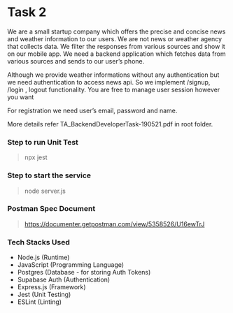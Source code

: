 # Task 2

We are a small startup company which offers the precise and concise news and weather information
to our users. We are not news or weather agency that collects data. We filter the responses from
various sources and show it on our mobile app. We need a backend application which fetches data
from various sources and sends to our user’s phone.

Although we provide weather informations without any authentication but we need authentication
to access news api.
So we implement /signup, /login , logout functionality. You are free to manage user session however
you want

For registration we need user’s email, password and name.

More details refer TA_BackendDeveloperTask-190521.pdf in root folder.

### Step to run Unit Test

> npx jest

### Step to start the service

> node server.js

### Postman Spec Document

> https://documenter.getpostman.com/view/5358526/U16ewTrJ

### Tech Stacks Used

- Node.js (Runtime)
- JavaScript (Programming Language)
- Postgres (Database - for storing Auth Tokens)
- Supabase Auth (Authentication)
- Express.js (Framework)
- Jest (Unit Testing)
- ESLint (Linting)
